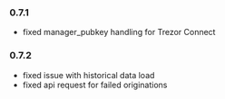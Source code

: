 ### 0.7.1
- fixed manager_pubkey handling for Trezor Connect

### 0.7.2
- fixed issue with historical data load 
- fixed api request for failed originations 
